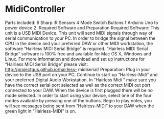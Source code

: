 MidiController
==============

Parts included: 6 Sharp IR Sensors 4 Mode Switch Buttons 1 Arduino Uno to power device 2. Required Software and Preparation Required Software: This unit is a USB MIDI Device. This unit will send MIDI signals through way of serial communication to your PC. In order to bridge the signal between the CPU in the device and your preferred DAW or other MIDI workstation, the software “Hairless MIDI Serial Bridge” is required. “Hairless MIDI Serial Bridge” software is 100% free and available for Mac OS X, Windows and Linux. For more information and download and set up instructions for “Hairless MIDI Serial Bridge” please visit: http://projectgus.github.io/hairless- midiserial/ Preparation: Plug in your device to the USB port on your PC. Continue to start up “Hairless-Midi” and your preferred Digital Audio Workstation. In “Hairless Midi “ make sure you have the correct serial port selected as well as the correct MIDI out port connected to your DAW. When the device is first plugged there will be no mode selected. In order to start using your device, select one of the four modes available by pressing one of the buttons. Begin to play notes, you will see messages being sent from “Hairless-MIDI” to your DAW when the green light in “Hairless-MIDI” is on.
